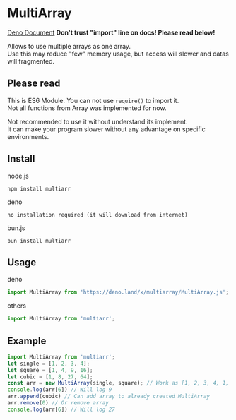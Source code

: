 # MultiArray

[Deno Document](https://deno.land/x/multiarray/MultiArray.d.ts?doc=&s=MultiArray)
**Don't trust "import" line on docs! Please read below!**

Allows to use multiple arrays as one array.  
Use this may reduce "few" memory usage, but access will slower and datas will fragmented.

## Please read

This is ES6 Module. You can not use `require()` to import it.  
Not all functions from Array was implemented for now.

Not recommended to use it without understand its implement.  
It can make your program slower without any advantage on specific environments.

## Install

node.js
```shell
npm install multiarr
```

deno
```
no installation required (it will download from internet)
```

bun.js
```shell
bun install multiarr
```

## Usage

deno
```js
import MultiArray from 'https://deno.land/x/multiarray/MultiArray.js';
```

others
```js
import MultiArray from 'multiarr';
```

## Example

```js
import MultiArray from 'multiarr';
let single = [1, 2, 3, 4];
let square = [1, 4, 9, 16];
let cubic = [1, 8, 27, 64];
const arr = new MultiArray(single, square); // Work as [1, 2, 3, 4, 1, 4, 9, 16]
console.log(arr[6]) // Will log 9
arr.append(cubic) // Can add array to already created MultiArray
arr.remove(0) // Or remove array
console.log(arr[6]) // Will log 27
```
